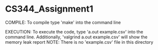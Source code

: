 # CS344_Assignment1

COMPILE:
To compile type 'make' into the command line

EXECUTION:
To execute the code, type 'a.out example.csv' into the command line.
Additionally, 'valgrind a.out example.csv' will show the memory leak report
NOTE: There is no 'example.csv' file in this directory
